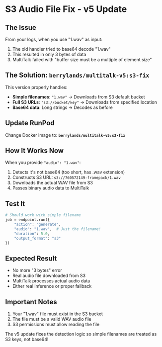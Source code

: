 # S3 Audio File Fix - v5 Update

## The Issue
From your logs, when you use "1.wav" as input:
1. The old handler tried to base64 decode "1.wav" 
2. This resulted in only 3 bytes of data
3. MultiTalk failed with "buffer size must be a multiple of element size"

## The Solution: `berrylands/multitalk-v5:s3-fix`

This version properly handles:
- **Simple filenames**: `"1.wav"` → Downloads from S3 default bucket
- **Full S3 URLs**: `"s3://bucket/key"` → Downloads from specified location  
- **Base64 data**: Long strings → Decodes as before

## Update RunPod
Change Docker image to: **`berrylands/multitalk-v5:s3-fix`**

## How It Works Now

When you provide `"audio": "1.wav"`:
1. Detects it's not base64 (too short, has .wav extension)
2. Constructs S3 URL: `s3://760572149-framepack/1.wav`
3. Downloads the actual WAV file from S3
4. Passes binary audio data to MultiTalk

## Test It
```python
# Should work with simple filename
job = endpoint.run({
    "action": "generate",
    "audio": "1.wav",  # Just the filename!
    "duration": 5.0,
    "output_format": "s3"
})
```

## Expected Result
- No more "3 bytes" error
- Real audio file downloaded from S3
- MultiTalk processes actual audio data
- Either real inference or proper fallback

## Important Notes
1. Your "1.wav" file must exist in the S3 bucket
2. The file must be a valid WAV audio file
3. S3 permissions must allow reading the file

The v5 update fixes the detection logic so simple filenames are treated as S3 keys, not base64!